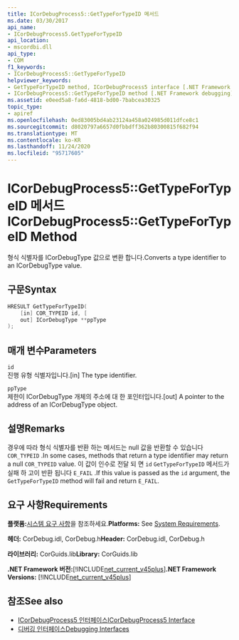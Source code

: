 ```yaml
---
title: ICorDebugProcess5::GetTypeForTypeID 메서드
ms.date: 03/30/2017
api_name:
- ICorDebugProcess5.GetTypeForTypeID
api_location:
- mscordbi.dll
api_type:
- COM
f1_keywords:
- ICorDebugProcess5::GetTypeForTypeID
helpviewer_keywords:
- GetTypeForTypeID method, ICorDebugProcess5 interface [.NET Framework debugging]
- ICorDebugProcess5::GetTypeForTypeID method [.NET Framework debugging]
ms.assetid: e0eed5a8-fa6d-4818-bd00-7babcea30325
topic_type:
- apiref
ms.openlocfilehash: 0ed83005bd4ab23124a458a024985d011dfce8c1
ms.sourcegitcommit: d8020797a6657d0fbbdff362b80300815f682f94
ms.translationtype: MT
ms.contentlocale: ko-KR
ms.lasthandoff: 11/24/2020
ms.locfileid: "95717605"
---
```

# <a name="icordebugprocess5gettypefortypeid-method"></a><span data-ttu-id="491de-102">ICorDebugProcess5::GetTypeForTypeID 메서드</span><span class="sxs-lookup"><span data-stu-id="491de-102">ICorDebugProcess5::GetTypeForTypeID Method</span></span>

<span data-ttu-id="491de-103">형식 식별자를 ICorDebugType 값으로 변환 합니다.</span><span class="sxs-lookup"><span data-stu-id="491de-103">Converts a type identifier to an ICorDebugType value.</span></span>  
  
## <a name="syntax"></a><span data-ttu-id="491de-104">구문</span><span class="sxs-lookup"><span data-stu-id="491de-104">Syntax</span></span>  
  
```cpp  
HRESULT GetTypeForTypeID(  
    [in] COR_TYPEID id, [  
    out] ICorDebugType **ppType  
);  
```  
  
## <a name="parameters"></a><span data-ttu-id="491de-105">매개 변수</span><span class="sxs-lookup"><span data-stu-id="491de-105">Parameters</span></span>  

 `id`  
 <span data-ttu-id="491de-106">진행 유형 식별자입니다.</span><span class="sxs-lookup"><span data-stu-id="491de-106">[in] The type identifier.</span></span>  
  
 `ppType`  
 <span data-ttu-id="491de-107">제한이 ICorDebugType 개체의 주소에 대 한 포인터입니다.</span><span class="sxs-lookup"><span data-stu-id="491de-107">[out] A pointer to the address of an ICorDebugType object.</span></span>  
  
## <a name="remarks"></a><span data-ttu-id="491de-108">설명</span><span class="sxs-lookup"><span data-stu-id="491de-108">Remarks</span></span>  

 <span data-ttu-id="491de-109">경우에 따라 형식 식별자를 반환 하는 메서드는 null 값을 반환할 수 있습니다 `COR_TYPEID` .</span><span class="sxs-lookup"><span data-stu-id="491de-109">In some cases, methods that return a type identifier may return a null `COR_TYPEID` value.</span></span> <span data-ttu-id="491de-110">이 값이 인수로 전달 되 면 `id` `GetTypeForTypeID` 메서드가 실패 하 고이 반환 됩니다 `E_FAIL` .</span><span class="sxs-lookup"><span data-stu-id="491de-110">If this value is passed as the `id` argument, the `GetTypeForTypeID` method will fail and return `E_FAIL`.</span></span>  
  
## <a name="requirements"></a><span data-ttu-id="491de-111">요구 사항</span><span class="sxs-lookup"><span data-stu-id="491de-111">Requirements</span></span>  

 <span data-ttu-id="491de-112">**플랫폼:**[시스템 요구 사항](../../get-started/system-requirements.md)을 참조하세요.</span><span class="sxs-lookup"><span data-stu-id="491de-112">**Platforms:** See [System Requirements](../../get-started/system-requirements.md).</span></span>  
  
 <span data-ttu-id="491de-113">**헤더:** CorDebug.idl, CorDebug.h</span><span class="sxs-lookup"><span data-stu-id="491de-113">**Header:** CorDebug.idl, CorDebug.h</span></span>  
  
 <span data-ttu-id="491de-114">**라이브러리:** CorGuids.lib</span><span class="sxs-lookup"><span data-stu-id="491de-114">**Library:** CorGuids.lib</span></span>  
  
 <span data-ttu-id="491de-115">**.NET Framework 버전:**[!INCLUDE[net_current_v45plus](../../../../includes/net-current-v45plus-md.md)]</span><span class="sxs-lookup"><span data-stu-id="491de-115">**.NET Framework Versions:** [!INCLUDE[net_current_v45plus](../../../../includes/net-current-v45plus-md.md)]</span></span>  
  
## <a name="see-also"></a><span data-ttu-id="491de-116">참조</span><span class="sxs-lookup"><span data-stu-id="491de-116">See also</span></span>

- [<span data-ttu-id="491de-117">ICorDebugProcess5 인터페이스</span><span class="sxs-lookup"><span data-stu-id="491de-117">ICorDebugProcess5 Interface</span></span>](icordebugprocess5-interface.md)
- [<span data-ttu-id="491de-118">디버깅 인터페이스</span><span class="sxs-lookup"><span data-stu-id="491de-118">Debugging Interfaces</span></span>](debugging-interfaces.md)
